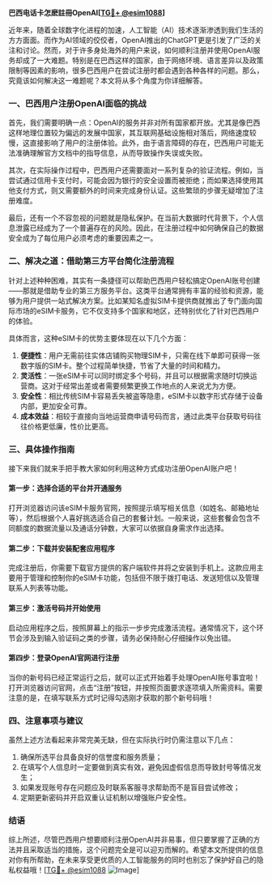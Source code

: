 **巴西电话卡怎麽註冊OpenAI[[TG💪+ @esim1088](https://t.me/s/esim1088)]**

近年来，随着全球数字化进程的加速，人工智能（AI）技术逐渐渗透到我们生活的方方面面。而作为AI领域的佼佼者，OpenAI推出的ChatGPT更是引发了广泛的关注和讨论。然而，对于许多身处海外的用户来说，如何顺利注册并使用OpenAI服务却成了一大难题。特别是在巴西这样的国家，由于网络环境、语言差异以及政策限制等因素的影响，很多巴西用户在尝试注册时都会遇到各种各样的问题。那么，究竟该如何解决这一难题呢？本文将从多个角度为你详细解答。

### 一、巴西用户注册OpenAI面临的挑战

首先，我们需要明确一点：OpenAI的服务并非对所有国家都开放。尤其是像巴西这样地理位置较为偏远的发展中国家，其互联网基础设施相对落后，网络速度较慢，这直接影响了用户的注册体验。此外，由于语言障碍的存在，巴西用户可能无法准确理解官方文档中的指导信息，从而导致操作失误或失败。

其次，在实际操作过程中，巴西用户还需要面对一系列复杂的验证流程。例如，当尝试通过信用卡支付时，可能会因为银行的安全设置而被拒绝；而如果选择使用其他支付方式，则又需要额外的时间来完成身份认证。这些繁琐的步骤无疑增加了注册难度。

最后，还有一个不容忽视的问题就是隐私保护。在当前大数据时代背景下，个人信息泄露已经成为了一个普遍存在的风险。因此，在注册过程中如何确保自己的数据安全成为了每位用户必须考虑的重要因素之一。

### 二、解决之道：借助第三方平台简化注册流程

针对上述种种困难，其实有一条捷径可以帮助巴西用户轻松搞定OpenAI账号创建——那就是借助专业的第三方服务平台。这类平台通常拥有丰富的经验和资源，能够为用户提供一站式解决方案。比如某知名虚拟SIM卡提供商就推出了专门面向国际市场的eSIM卡服务，它不仅支持多个国家和地区，还特别优化了针对巴西用户的体验。

具体而言，这种eSIM卡的优势主要体现在以下几个方面：

1. **便捷性**：用户无需前往实体店铺购买物理SIM卡，只需在线下单即可获得一张数字版的SIM卡。整个过程简单快捷，节省了大量的时间和精力。
2. **灵活性**：一张eSIM卡可以同时绑定多个号码，并且可以根据需求随时切换运营商。这对于经常出差或者需要频繁更换工作地点的人来说尤为方便。
3. **安全性**：相比传统SIM卡容易丢失被盗等隐患，eSIM卡以数字形式存储于设备内部，更加安全可靠。
4. **成本效益**：相较于直接向当地运营商申请号码而言，通过此类平台获取号码往往价格更低廉，性价比更高。

### 三、具体操作指南

接下来我们就来手把手教大家如何利用这种方式成功注册OpenAI账户吧！

#### 第一步：选择合适的平台并开通服务
打开浏览器访问该eSIM卡服务官网，按照提示填写相关信息（如姓名、邮箱地址等），然后根据个人喜好挑选适合自己的套餐计划。一般来说，这些套餐会包含不同额度的数据流量以及通话分钟数，大家可以依据自身需求作出选择。

#### 第二步：下载并安装配套应用程序
完成注册后，你需要下载官方提供的客户端软件并将之安装到手机上。这款应用主要用于管理和控制你的eSIM卡功能，包括但不限于拨打电话、发送短信以及管理联系人列表等功能。

#### 第三步：激活号码并开始使用
启动应用程序之后，按照屏幕上的指示一步步完成激活流程。通常情况下，这个环节会涉及到输入验证码之类的步骤，请务必保持耐心仔细操作以免出错。

#### 第四步：登录OpenAI官网进行注册
当你的新号码已经正常运行之后，就可以正式开始着手处理OpenAI账号事宜啦！打开浏览器访问官网，点击“注册”按钮，并按照页面要求逐项填入所需资料。需要注意的是，在填写联系方式时记得勾选刚才获取的那个新号码哦！

### 四、注意事项与建议

虽然上述方法看起来非常完美无缺，但在实际执行时仍需注意以下几点：

1. 确保所选平台具备良好的信誉度和服务质量；
2. 在填写个人信息时一定要做到真实有效，避免因虚假信息而导致封号等情况发生；
3. 如果发现账号存在问题应及时联系客服寻求帮助而不是盲目尝试修改；
4. 定期更新密码并开启双重认证机制以增强账户安全性。

### 结语

综上所述，尽管巴西用户想要顺利注册OpenAI并非易事，但只要掌握了正确的方法并且采取适当的措施，这个问题完全是可以迎刃而解的。希望本文所提供的信息对你有所帮助，在未来享受更优质的人工智能服务的同时也别忘了保护好自己的隐私权益哦！[[TG💪+ @esim1088](https://t.me/s/esim1088) ![Image](https://i.postimg.cc/4NQfJmqS/Snipaste-2025-05-13-00-14-12.png)]